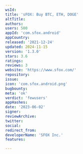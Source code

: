 ```yaml
---
wsId: 
title: 'sFOX: Buy BTC, ETH, DOGE'
altTitle: 
authors: 
users: 500
appId: 'com.sfox.android'
appCountry: 
released: '2021-12-24'
updated: 2024-11-15
version: '1.3.0'
stars: 3.6
ratings: 
reviews: 3
website: 'https://www.sfox.com/'
repository: 
issue: 
icon: 'com.sfox.android.png'
bugbounty: 
meta: 'ok'
verdict: 'fewusers'
appHashes: 
date: '2023-06-02'
signer: 
reviewArchive: 
twitter: 
social: 
redirect_from: 
developerName: 'SFOX Inc.'
features: 

---
```


